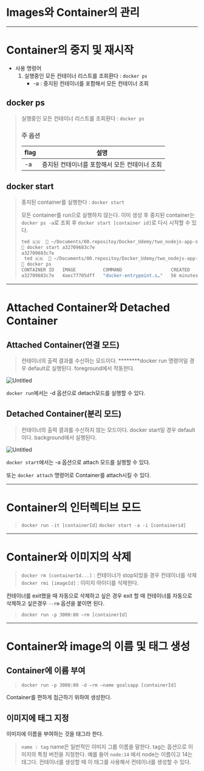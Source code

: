 # Images와 Container의 관리

---

# Container의 중지 및 재시작

- 사용 명령어
    1. 실행중인 모든 컨테이너 리스트를 조회환다 : `docker ps`
        - -a : 중지된 컨테이너를 포함해서 모든 컨테이너 조회

## docker ps

> 실행중인 모든 컨테이너 리스트를 조회환다 : `docker ps`
> 
> 
> ### 주 옵션
> 
> | flag | 설명 |
> | --- | --- |
> | -a | 중지된 컨테이너를 포함해서 모든 컨테이너 조회 |

## docker start

> 중지된 container를 실행한다 : `docker start`
> 
> 
> 모든 container를 run으로 실행하지 않는다. 이미 생성 후 중지된 container는 `docker ps -a`로 조회 후 `docker start [container id]`로 다시 시작할 수 있다. 
> 
> ```bash
> ted 🇰🇷   ~/Documents/00.repositoy/Docker_Udemy/two_nodejs-app-starting-setup
>  docker start a32709683c7e
> a32709683c7e
>  ted 🇰🇷   ~/Documents/00.repositoy/Docker_Udemy/two_nodejs-app-starting-setup
>  docker ps
> CONTAINER ID   IMAGE          COMMAND                  CREATED          STATUS         PORTS                               NAMES
> a32709683c7e   4aec77705dff   "docker-entrypoint.s…"   56 minutes ago   Up 3 seconds   0.0.0.0:80->80/tcp, :::80->80/tcp   gracious_cartwright
> ```
> 

---

# Attached Container와 Detached Container

## Attached Container(연결 모드)

> 컨테이너의 출력 결과를 수신하는 모드이다. ********docker run 명령어일 경우 default로 실행된다.
foreground에서 작동한다.
> 

![Untitled](Images%E1%84%8B%E1%85%AA%20Container%E1%84%8B%E1%85%B4%20%E1%84%80%E1%85%AA%E1%86%AB%E1%84%85%E1%85%B5%20a226916c282b4d399691d7f1882f1e36/Untitled.png)

`docker run`에서는 -d 옵션으로 detach모드를 실행할 수 있다.

## Detached Container(분리 모드)

> 컨테이너의 출력 결과를 수신하지 않는 모드이다. docker start일 경우 default이다.
background에서 실행된다.
> 

![Untitled](Images%E1%84%8B%E1%85%AA%20Container%E1%84%8B%E1%85%B4%20%E1%84%80%E1%85%AA%E1%86%AB%E1%84%85%E1%85%B5%20a226916c282b4d399691d7f1882f1e36/Untitled%201.png)

`docker start`에서는 -a 옵션으로 attach 모드를 실행할 수 있다.

또는 `docker attach` 명령어로 Container를 attach시킬 수 있다.

---

# Container의 인터렉티브 모드

> `docker run -it [containerId]`
`docker start -a -i [containerid]`
> 

---

# Container와 이미지의 삭제

> `docker rm [containerId...]` : 컨테이너가 stop되었을 경우 컨테이너를 삭제
`docker rmi [imageId]` : 이미지 아이디를 삭제한다.
> 

컨테이너를 exit했을 때 자동으로 삭제하고 싶은 경우 exit 할 때 컨테이너를 자동으로 삭제하고 싶은경우 `--rm` 옵션을 붙이면 된다.

> `docker run -p 3000:80 —rm [containerId]`
> 

---

# Container와 image의 이름 및 태그 생성

## Container에 이름 부여

> `docker run -p 3000:80 -d —rm —name goalsapp [containerId]`
> 

Container를 편하게 접근하기 위하여 생성한다.

## 이미지에 태그 지정

이미지에 이름을 부여하는 것을 태그라 한다.

> `name : tag`
name은 일반적인 이미지 그룹 이름을 말한다.
tag는 옵션으로 이미지의 특정 버전을 지정한다.
예를 들어 `node:14` 에서 node는 이름이고 14는 태그다.
컨테이너를 생성할 때 이 태그를 사용해서 컨테이너를 생성할 수 있다.
>